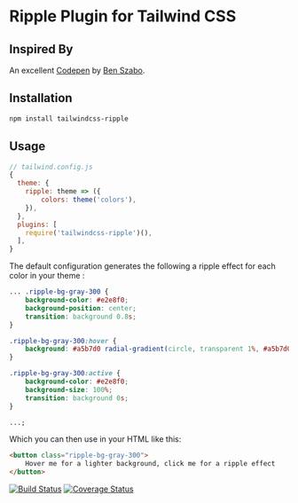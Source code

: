 # Ripple Plugin for Tailwind CSS

## Inspired By

An excellent [Codepen](https://codepen.io/finnhvman/pen/jLXKJw) by [Ben Szabo](https://codepen.io/finnhvman).

## Installation

```bash
npm install tailwindcss-ripple
```

## Usage

```js
// tailwind.config.js
{
  theme: {
    ripple: theme => ({
        colors: theme('colors'),
    }),
  },
  plugins: [
    require('tailwindcss-ripple')(),
  ],
}
```

The default configuration generates the following a ripple effect for each color in your theme :

```css
... .ripple-bg-gray-300 {
    background-color: #e2e8f0;
    background-position: center;
    transition: background 0.8s;
}

.ripple-bg-gray-300:hover {
    background: #a5b7d0 radial-gradient(circle, transparent 1%, #a5b7d0 1%) center/15000%;
}

.ripple-bg-gray-300:active {
    background-color: #e2e8f0;
    background-size: 100%;
    transition: background 0s;
}

...;
```

Which you can then use in your HTML like this:

```html
<button class="ripple-bg-gray-300">
    Hover me for a lighter background, click me for a ripple effect
</button>
```

[![Build Status](https://travis-ci.org/jamessessford/tailwindcss-ripple.svg?branch=master)](https://travis-ci.org/jamessessford/tailwindcss-ripple)
[![Coverage Status](https://coveralls.io/repos/github/jamessessford/tailwindcss-ripple/badge.svg?branch=master)](https://coveralls.io/github/jamessessford/tailwindcss-ripple?branch=master)
